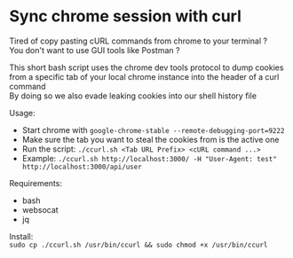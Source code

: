 # Sync chrome session with curl

Tired of copy pasting cURL commands from chrome to your terminal ?  
You don't want to use GUI tools like Postman ?  
  
This short bash script uses the chrome dev tools protocol to dump cookies from a specific tab of your local chrome instance into the header of a curl command  
By doing so we also evade leaking cookies into our shell history file  
  
Usage: 
- Start chrome with `google-chrome-stable --remote-debugging-port=9222`
- Make sure the tab you want to steal the cookies from is the active one
- Run the script: `./ccurl.sh <Tab URL Prefix> <cURL command ...>`
- Example: `./ccurl.sh http://localhost:3000/ -H "User-Agent: test" http://localhost:3000/api/user`
  
Requirements:
- bash
- websocat
- jq
  
Install:  
`sudo cp ./ccurl.sh /usr/bin/ccurl && sudo chmod +x /usr/bin/ccurl`
